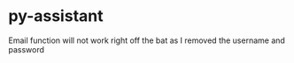 # py-assistant

Email function will not work right off the bat as I removed the username and password
